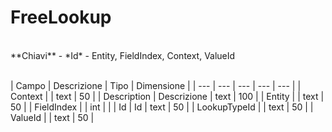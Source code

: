 # FreeLookup

<br>
**Chiavi**
- *Id*
- Entity, FieldIndex, Context, ValueId
<br><br>

| Campo | Descrizione | Tipo | Dimensione | 
| --- | --- | --- | --- | --- |
| Context |  | text | 50 |
| Description | Descrizione | text | 100 |
| Entity |  | text | 50 |
| FieldIndex |  | int |  |
| Id | Id | text | 50 |
| LookupTypeId |  | text | 50 |
| ValueId |  | text | 50 |

